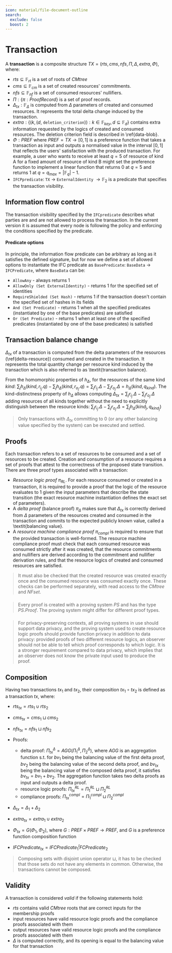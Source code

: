 ```yaml
---
icon: material/file-document-outline
search:
  exclude: false
  boost: 2
---
```


# Transaction

A **transaction** is a composite structure $TX = (rts, cms, nfs, \Pi, \Delta, extra, \Phi)$, where:

- $rts \subseteq \mathbb{F}_{rt}$ is a set of roots of $CMtree$
- $cms \subseteq  \mathbb{F}_{cm}$ is a set of created resources' commitments. 
- $nfs \subseteq \mathbb{F}_{nf}$ is a set of consumed resources' nullifiers.
- $\Pi: \{ \pi: ProofRecord\}$ is a set of proof records.
- $\Delta_{tx}: \mathbb{F}_{\Delta}$ is computed from $\Delta$ parameters of created and consumed resources. It represents the total delta change induced by the transaction.
- $extra: \{(k, (d,$ `deletion_criterion`$)): k \in \mathbb{F}_{key}, d \subseteq \mathbb{F}_{d}\}$ contains extra information requested by the logics of created and consumed resources. The deletion criterion field is described in \ref{data-blob}.
- $\Phi: PREF$ where $PREF = TX \rightarrow [0, 1]$ is a preference function that takes a transaction as input and outputs a normalised value in the interval $[0,1]$ that reflects the users' satisfaction with the produced transaction. For example, a user who wants to receive at least $q=5$ of resource of kind A for a fixed amount of resource of kind B might set the preference function to implement a linear function that returns $0$ at $q=5$ and returns $1$ at $q = q_{max} = |\mathbb{F}_q| - 1$.
- `IFCPpredicate`: `TX` $\rightarrow$ `ExternalIdentity` $\rightarrow \mathbb{F}_2$ is a predicate that specifies the transaction visibility.
    
## Information flow control

The transaction visibility specified by the `IFCpredicate` describes what parties are and are not allowed to process the transaction. In the current version it is assumed that every node is following the policy and enforcing the conditions specified by the predicate.

#### Predicate options

In principle, the information flow predicate can be arbitrary as long as it satisfies the defined signature, but for now we define a set of allowed options to instantiate the IFC predicate as `BasePredicate`: `BaseData` $\rightarrow$ `IFCPredicate`, where `BaseData` can be:

- `AllowAny` - always returns 1
- `AllowOnly (Set ExternalIdentity)` - returns 1 for the specified set of identities
- `RequireShielded (Set Hash)` - returns 1 if the transaction doesn't contain the specified set of hashes in its fields
- `And (Set Predicate)` - returns 1 when all the specified predicates (instantiated by one of the base predicates) are satisfied
- `Or (Set Predicate)` - returns 1 when at least one of the specified predicates (instantiated by one of the base predicates) is satisfied

## Transaction balance change

$\Delta_{tx}$ of a transaction is computed from the delta parameters of the resources (\ref{delta-resource}) consumed and created in the transaction. It represents the total quantity change per resource kind induced by the transaction which is also referred to as \textit{transaction balance}. 

From the homomorphic properties of $h_\Delta$, for the resources of the same kind $kind$: $\sum_j{h_\Delta(kind, r_{i_j}.q)} - \sum_j{h_\Delta(kind, r_{o_j}.q)} = \sum_j{r_{i_j}.\Delta} - \sum_j{r_{o_j}.\Delta} =  h_\Delta(kind, q_{kind})$. The kind-distinctness property of $h_\Delta$ allows computing $\Delta_{tx} = \sum_j{r_{i_j}.\Delta} - \sum_j{r_{o_j}.\Delta}$ adding resources of all kinds together without the need to explicitly distinguish between the resource kinds: $\sum_j{r_{i_j}.\Delta} - \sum_j{r_{o_j}.\Delta} = \sum_j{h_\Delta(kind_j, q_{kind_j})}$

> Only transactions with $\Delta_{tx}$ committing to $0$ (or any other balancing value specified by the system) can be executed and settled.

## Proofs

Each transaction refers to a set of resources to be consumed and a set of resources to be created. Creation and consumption of a resource requires a set of proofs that attest to the correctness of the proposed state transition. There are three proof types associated with a transaction:

- *Resource logic proof* $\pi_{RL}$. For each resource consumed or created in a transaction, it is required to provide a proof that the logic of the resource evaluates to $1$ given the input parameters that describe the state transition (the exact resource machine instantiation defines the exact set of parameters).
- A *delta proof* (balance proof) $\pi_{\Delta}$ makes sure that $\Delta_{tx}$ is correctly derived from $\Delta$ parameters of the resources created and consumed in the transaction and commits to the expected publicly known value, called a \textit{balancing value}. 
- A *resource machine compliance proof* $\pi_{compl}$ is required to ensure that the provided transaction is well-formed. The resource machine compliance proof must check that each consumed resource was consumed strictly after it was created, that the resource commitments and nullifiers are derived according to the commitment and nullifier derivation rules, and that the resource logics of created and consumed resources are satisfied.

> It must also be checked that the created resource was created exactly once and the consumed resource was consumed exactly once. These checks can be performed separately, with read access to the $CMtree$ and $NFset$.
#####
>Every proof is created with a proving system $PS$ and has the type $PS.Proof$. The proving system might differ for different proof types.
#####   
> For privacy-preserving contexts, all proving systems in use should support data privacy, and the proving system used to create resource logic proofs should provide function privacy in addition to data privacy: provided proofs of two different resource logics, an observer should not be able to tell which proof corresponds to which logic. It is a stronger requirement compared to data privacy, which implies that an observer does not know the private input used to produce the proof.

## Composition

Having two transactions $tx_1$ and $tx_2$, their composition $tx_1 \circ tx_2$ is defined as a transaction $tx$, where:

- $rts_{tx} = rts_1 \cup rts_2$
- $cms_{tx} = cms_1 \sqcup cms_2$
- $nfs_{tx} = nfs_1 \sqcup nfs_2$
- Proofs:

    - delta proof: $\Pi^{\Delta}_{tx} = AGG(\Pi^{\Delta}_1, \Pi^{\Delta}_2$), where $AGG$ is an aggregation function s.t. for $bv_1$ being the balancing value of the first delta proof, $bv_2$ being the balancing value of the second delta proof, and $bv_{tx}$ being the balancing value of the composed delta proof, it satisfies $bv_{tx} = bv_1 + bv_2$. The aggregation function takes two delta proofs as input and outputs a delta proof.
    - resource logic proofs: $\Pi^{RL}_{tx} = \Pi^{RL}_1 \sqcup \Pi^{RL}_2$
    - compliance proofs: $\Pi^{compl}_{tx} = \Pi^{compl}_1 \sqcup \Pi^{compl}_2$
- $\Delta_{tx} = \Delta_1 + \Delta_2$
- $extra_{tx} = extra_1 \cup extra_2$
- $\Phi_{tx} = G(\Phi_1, \Phi_2)$, where $G: PREF \times PREF \rightarrow PREF$, and $G$ is a preference function composition function
- $IFCPredicate_{tx} = IFCPredicate_1 ^ IFCPredicate_2$

> Composing sets with disjoint union operator $\sqcup$, it has to be checked that those sets do not have any elements in common. Otherwise, the transactions cannot be composed.

## Validity

A transaction is considered *valid* if the following statements hold:

- $rts$ contains valid $CMtree$ roots that are correct inputs for the membership proofs
- input resources have valid resource logic proofs and the compliance proofs associated with them
- output resources have valid resource logic proofs and the compliance proofs associated with them
- $\Delta$ is computed correctly, and its opening is equal to the balancing value for that transaction
